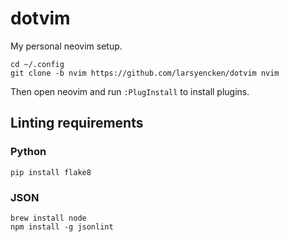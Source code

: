 # dotvim

My personal neovim setup.

```console
cd ~/.config
git clone -b nvim https://github.com/larsyencken/dotvim nvim
```

Then open neovim and run `:PlugInstall` to install plugins.

## Linting requirements

### Python

```
pip install flake8
```

### JSON

```
brew install node
npm install -g jsonlint
```
